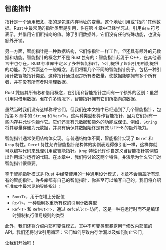 ## 智能指针

指针是一个通用概念，指的是包含内存地址的变量。这个地址引用或"指向"其他数据。Rust 中最常见的指针类型是引用，你在第 4 章中已经学习过。引用由 `&` 符号表示，并借用它们所指向的值。除了引用数据外，它们没有任何特殊功能，也没有额外开销。

另一方面，智能指针是一种数据结构，它们像指针一样工作，但还具有额外的元数据和功能。智能指针的概念并不是 Rust 独有的：智能指针起源于 C++，在其他语言中也存在。Rust 标准库中定义了多种智能指针，它们提供了超出引用所能提供的功能。为了探索这个一般概念，我们将看几个不同的智能指针例子，包括一种引用计数智能指针类型。这种指针通过跟踪所有者数量，使数据能够拥有多个所有者，并在没有所有者时清理数据。

Rust 凭借其所有权和借用概念，在引用和智能指针之间有一个额外的区别：虽然引用只借用数据，但在许多情况下，智能指针拥有它们所指向的数据。

虽然当时我们没有这样称呼它们，但我们在本文档中已经遇到了几个智能指针，包括第 8 章中的 `String` 和 `Vec<T>`。这两种类型都算作智能指针，因为它们拥有一些内存并允许你操作它。它们还具有元数据和额外的功能或保证。例如，`String` 将其容量存储为元数据，并具有确保其数据始终是有效 UTF-8 的额外能力。

智能指针通常使用结构体实现。与普通结构体不同，智能指针实现了 `Deref` 和 `Drop` 特性。`Deref` 特性允许智能指针结构体的实例表现得像引用一样，这样你就可以编写代码来处理引用或智能指针。`Drop` 特性允许你自定义当智能指针实例超出作用域时运行的代码。在本章中，我们将讨论这两个特性，并演示为什么它们对智能指针很重要。

鉴于智能指针模式是 Rust 中经常使用的一种通用设计模式，本章不会涵盖所有现有的智能指针。许多库都有自己的智能指针，你甚至可以编写自己的。我们将介绍标准库中最常见的智能指针：

* `Box<T>`，用于在堆上分配值
* `Rc<T>`，一种启用多重所有权的引用计数类型
* `Ref<T>` 和 `RefMut<T>`，通过 `RefCell<T>` 访问，这是一种在运行时而不是编译时强制执行借用规则的类型

此外，我们还将介绍内部可变性模式，其中不可变类型暴露用于修改内部值的 API。我们还将讨论引用循环：它们如何导致内存泄漏以及如何防止它们。

让我们开始吧！